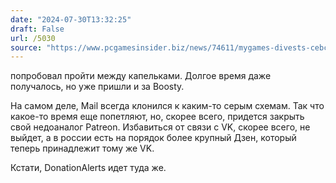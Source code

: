 ```yaml
---
date: "2024-07-30T13:32:25"
draft: False
url: /5030
source: "https://www.pcgamesinsider.biz/news/74611/mygames-divests-cebc-donationalerts-and-boosty/"
---
```


попробовал пройти между капельками. Долгое время даже получалось, но уже пришли и за Boosty. 

На самом деле, Mail всегда клонился к каким-то серым схемам. Так что какое-то время еще попетляют, но, скорее всего, придется закрыть свой недоаналог Patreon. Избавиться от связи с VK, скорее всего, не выйдет, а в россии есть на порядок более крупный Дзен, который теперь принадлежит тому же VK. 

Кстати, DonationAlerts идет туда же.
